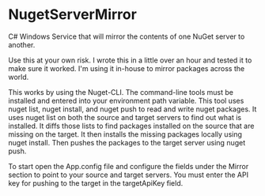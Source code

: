 # NugetServerMirror
C# Windows Service that will mirror the contents of one NuGet server to another.

Use this at your own risk.  I wrote this in a little over an hour and tested it to make sure it worked. I'm using it in-house to mirror
packages across the world.

This works by using the Nuget-CLI.  The command-line tools must be installed and entered into your environment path variable. 
This tool uses nuget list, nuget install, and nuget push to read and write nuget packages.
It uses nuget list on both the source and target servers to find out what is installed.  It diffs those lists to find packages installed 
on the source that are missing on the target. It then installs the missing packages locally using nuget install.  Then pushes the 
packages to the target server using nuget push.

To start open the App.config file and configure the fields under the Mirror section to point to your source and target servers.  You must 
enter the API key for pushing to the target in the targetApiKey field.

<code>
<?xml version="1.0" encoding="utf-8" ?>
<configuration>
  <configSections>
    <section name="Mirror" type="System.Configuration.NameValueSectionHandler" />
  </configSections>
  <Mirror>
    <add key="source" value="<insert nuget URL here>" /> <!--  Example for url:  http://api.nuget.org/v3/index.json -->
    <add key="target" value="<insert nuget URL here>" /><!--  Example for url:  http://api.nuget.org/v3/index.json -->
    <add key="targetApiKey" value="key" />
  </Mirror>
    <startup> 
        <supportedRuntime version="v4.0" sku=".NETFramework,Version=v4.6.2" />
    </startup>
</configuration>
</code>
